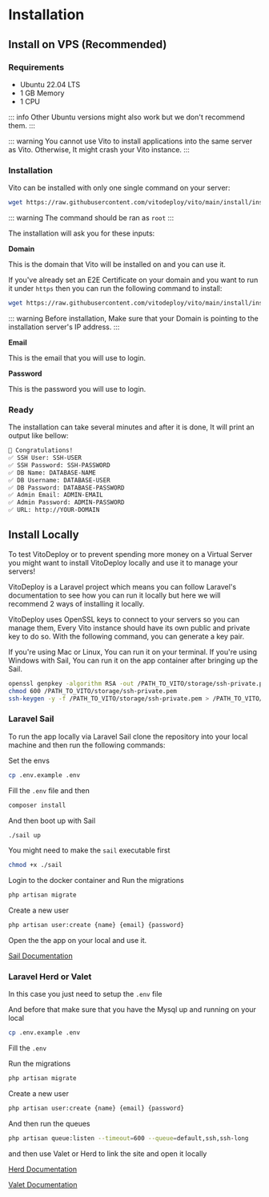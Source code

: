 # Installation

## Install on VPS (Recommended)

### Requirements

- Ubuntu 22.04 LTS
- 1 GB Memory
- 1 CPU

::: info
Other Ubuntu versions might also work but we don't recommend them.
:::

::: warning
You cannot use Vito to install applications into the same server as Vito. Otherwise, It might crash your Vito instance.
:::

### Installation

Vito can be installed with only one single command on your server:

```sh
wget https://raw.githubusercontent.com/vitodeploy/vito/main/install/install.sh && bash install.sh
```

::: warning
The command should be ran as `root`
:::

The installation will ask you for these inputs:

**Domain**

This is the domain that Vito will be installed on and you can use it.

If you've already set an E2E Certificate on your domain and you want to run it under `https` then you can run the following command to install:

```sh
wget https://raw.githubusercontent.com/vitodeploy/vito/main/install/install.sh && V_SSL=1 bash install.sh
```

::: warning
Before installation, Make sure that your Domain is pointing to the installation server's IP address.
:::

**Email**

This is the email that you will use to login.

**Password**

This is the password you will use to login.

### Ready

The installation can take several minutes and after it is done, It will print an output like bellow:

```txt
🎉 Congratulations!
✅ SSH User: SSH-USER
✅ SSH Password: SSH-PASSWORD
✅ DB Name: DATABASE-NAME
✅ DB Username: DATABASE-USER
✅ DB Password: DATABASE-PASSWORD
✅ Admin Email: ADMIN-EMAIL
✅ Admin Password: ADMIN-PASSWORD
✅ URL: http://YOUR-DOMAIN
```

## Install Locally

To test VitoDeploy or to prevent spending more money on a Virtual Server you might want to install VitoDeploy locally and use it to manage your servers!

VitoDeploy is a Laravel project which means you can follow Laravel's documentation to see how you can run it locally but here we will recommend 2 ways of installing it locally.

VitoDeploy uses OpenSSL keys to connect to your servers so you can manage them, Every Vito instance should have its own public and private key to do so. With the following command, you can generate a key pair.

If you're using Mac or Linux, You can run it on your terminal. If you're using Windows with Sail, You can run it on the app container after bringing up the Sail.

```sh
openssl genpkey -algorithm RSA -out /PATH_TO_VITO/storage/ssh-private.pem
chmod 600 /PATH_TO_VITO/storage/ssh-private.pem
ssh-keygen -y -f /PATH_TO_VITO/storage/ssh-private.pem > /PATH_TO_VITO/storage/ssh-public.key
```

### Laravel Sail

To run the app locally via Laravel Sail clone the repository into your local machine and then run the following commands:

Set the envs

```sh
cp .env.example .env
```
Fill the `.env` file and then

```sh
composer install
```

And then boot up with Sail

```sh
./sail up
```

You might need to make the `sail` executable first

```sh
chmod +x ./sail
```

Login to the docker container and Run the migrations

```sh
php artisan migrate
```

Create a new user

```sh
php artisan user:create {name} {email} {password}
```

Open the the app on your local and use it.

[Sail Documentation](https://laravel.com/docs/10.x/sail)

### Laravel Herd or Valet

In this case you just need to setup the `.env` file

And before that make sure that you have the Mysql up and running on your local

```sh
cp .env.example .env
```

Fill the `.env`

Run the migrations

```sh
php artisan migrate
```

Create a new user

```sh
php artisan user:create {name} {email} {password}
```

And then run the queues

```sh
php artisan queue:listen --timeout=600 --queue=default,ssh,ssh-long
```

and then use Valet or Herd to link the site and open it locally

[Herd Documentation](https://herd.laravel.com/)

[Valet Documentation](https://laravel.com/docs/10.x/valet)
